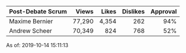 Post-Debate Scrum | Views | Likes | Dislikes | Approval
--- | ---: | ---: | ---: | ---:
Maxime Bernier | 77,290 | 4,354 | 262 | 94%
Andrew Scheer  | 70,349 | 824 | 768 | 52%

As of: 2019-10-14 15:11:13
